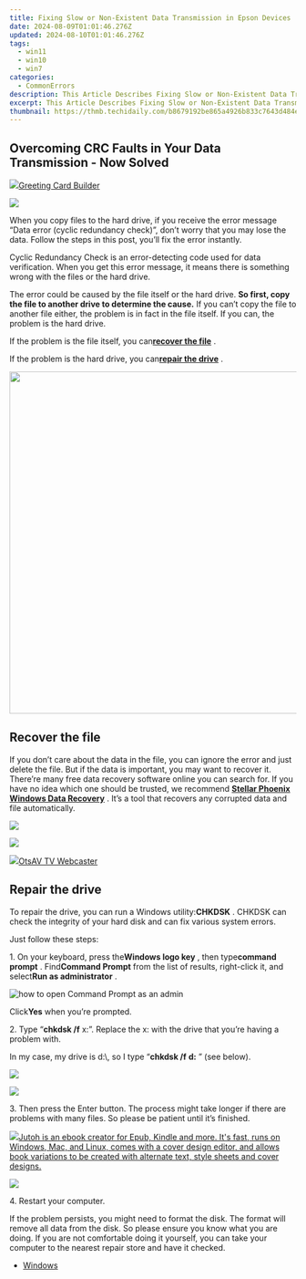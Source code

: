 ```yaml
---
title: Fixing Slow or Non-Existent Data Transmission in Epson Devices
date: 2024-08-09T01:01:46.276Z
updated: 2024-08-10T01:01:46.276Z
tags:
  - win11
  - win10
  - win7
categories:
  - CommonErrors
description: This Article Describes Fixing Slow or Non-Existent Data Transmission in Epson Devices
excerpt: This Article Describes Fixing Slow or Non-Existent Data Transmission in Epson Devices
thumbnail: https://thmb.techidaily.com/b8679192be865a4926b833c7643d484e4a5289f4dc9b662f4833af51354f1cda.jpg
---
```


## Overcoming CRC Faults in Your Data Transmission - Now Solved

<!-- affiliate ads begin -->
<a href="https://secure.2checkout.com/order/checkout.php?PRODS=2067133&QTY=1&AFFILIATE=108875&CART=1"><img src="https://www.pearlmountainsoft.com/n_img/product/gcb/banScrn.jpg" border="0">Greeting Card Builder</a>
<!-- affiliate ads end -->
![](https://images.drivereasy.com/wp-content/uploads/2017/07/img_597b0693e1cf1.png)

 When you copy files to the hard drive, if you receive the error message “Data error (cyclic redundancy check)”, don’t worry that you may lose the data. Follow the steps in this post, you’ll fix the error instantly.

 Cyclic Redundancy Check is an error-detecting code used for data verification. When you get this error message, it means there is something wrong with the files or the hard drive.

 The error could be caused by the file itself or the hard drive. **So first, copy the file to another drive to determine the cause.** If you can’t copy the file to another file either, the problem is in fact in the file itself. If you can, the problem is the hard drive.

 If the problem is the file itself, you can[**recover the file**](#file) .

 If the problem is the hard drive, you can[**repair the drive**](#drive) .

<!-- affiliate ads begin -->
<a href="https://appsumo.8odi.net/c/5597632/2068407/7443" target="_top" id="2068407"><img src="//a.impactradius-go.com/display-ad/7443-2068407" border="0" alt="" width="1200" height="600"/></a><img height="0" width="0" src="https://appsumo.8odi.net/i/5597632/2068407/7443" style="position:absolute;visibility:hidden;" border="0" />
<!-- affiliate ads end -->
## **Recover the file**

 If you don’t care about the data in the file, you can ignore the error and just delete the file. But if the data is important, you may want to recover it. There’re many free data recovery software online you can search for. If you have no idea which one should be trusted, we recommend **[Stellar Phoenix Windows Data Recovery](https://tools.techidaily.com/drivereasy/download/)**  . It’s a tool that recovers any corrupted data and file automatically.

<!-- affiliate ads begin -->
<a href="https://estore.macxdvd.com/order/checkout.php?PRODS=4526659&QTY=1&AFFILIATE=108875&CART=1"><img src="https://www.macxdvd.com/affiliate/new-banner/vcp-500x500.jpg" border="0"></a>
<!-- affiliate ads end -->
![](https://images.drivereasy.com/wp-content/uploads/2023/11/Stellar-Windows-data-recovery.png)

<!-- affiliate ads begin -->
<a href="https://otszone.ots7.com/order/checkout.php?PRODS=4713324&QTY=1&AFFILIATE=108875&CART=1"><img src="https://green.ots7.com/screenshots/OtsAV/OtsAVTV1.90-300x188.jpg" border="0">OtsAV TV Webcaster</a>
<!-- affiliate ads end -->
## **Repair the drive**

 To repair the drive, you can run a Windows utility:**CHKDSK** . CHKDSK can check the integrity of your hard disk and can fix various system errors.

Just follow these steps:

 1\. On your keyboard, press the**Windows logo key** , then type**command prompt** . Find**Command Prompt** from the list of results, right-click it, and select**Run as administrator** .

![how to open Command Prompt as an admin](https://images.drivereasy.com/wp-content/uploads/2023/10/win11-Command-Prompt-Run-as-administrator.jpg)

 Click**Yes** when you’re prompted.

 2\. Type “**chkdsk /f** x:”. Replace the x: with the drive that you’re having a problem with.

 In my case, my drive is d:\\, so I type “**chkdsk /f** **d:** ” (see below).

<!-- affiliate ads begin -->
<a href="https://secure.2checkout.com/order/checkout.php?PRODS=4940312&QTY=1&AFFILIATE=108875&CART=1"><img src="https://secure.avangate.com/images/merchant/333ac5d90817d69113471fbb6e531bee/sps-partnership-728x90eng.png" border="0"></a>
<!-- affiliate ads end -->
![](https://images.drivereasy.com/wp-content/uploads/2023/11/win11-Command-Prompt-chksk-f-d.jpg)

 3\. Then press the Enter button. The process might take longer if there are problems with many files. So please be patient until it’s finished.

<!-- affiliate ads begin -->
<a href="https://secure.2checkout.com/order/checkout.php?PRODS=4694919&QTY=1&AFFILIATE=108875&CART=1"><img src="https://secure.avangate.com/images/merchant/bccefcc1b1eee9eca3ae4f5c1a281482/products/jutoh-logo-1200x1600.jpg" border="0">Jutoh is an ebook creator for Epub, Kindle and more. It's fast, runs on Windows, Mac, and Linux, comes with a cover design editor, and allows book variations to be created with alternate text, style sheets and cover designs. </a>
<!-- affiliate ads end -->
![](https://images.drivereasy.com/wp-content/uploads/2017/07/img_597b140aa2470.png)

4\. Restart your computer.

 If the problem persists, you might need to format the disk. The format will remove all data from the disk. So please ensure you know what you are doing. If you are not comfortable doing it yourself, you can take your computer to the nearest repair store and have it checked.

* [Windows](https://tools.techidaily.com/drivereasy/download/)

<ins class="adsbygoogle"
     style="display:block"
     data-ad-format="autorelaxed"
     data-ad-client="ca-pub-7571918770474297"
     data-ad-slot="1223367746"></ins>



<ins class="adsbygoogle"
     style="display:block"
     data-ad-client="ca-pub-7571918770474297"
     data-ad-slot="8358498916"
     data-ad-format="auto"
     data-full-width-responsive="true"></ins>
